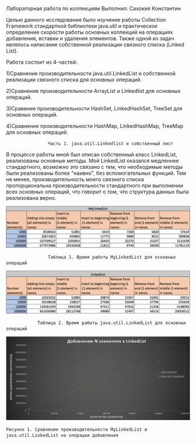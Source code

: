 Лабораторная работа по коллекциям
Выполнил: Сахокия Константин

Целью данного исследования было изучение работы Collection Framework
стандартной библиотеки java.util и практическое определение 
скорости работы основных коллекций на операциях добавления,
вставки и удаления элементов. Также одной из задач являлось
написание собственной реализации связного списка (Linked List).

Работа состоит из 4-частей:

1)Сравнение производительности java.util.LinkedList и собственной
реализации связного списка для основных операций.

2)Сравнение производительности ArrayList и Linkedlist для
основных операций.

3)Сравение производительности HashSet, LinkedHashSet, TreeSet
для основных операций.

4)Сравнение производительности HashMap, LinkedHashMap, TreeMap
для основных операций. 


					Часть 1. java.util.Linkedlist и собственный лист

В процессе работы мной был описан собственный класс LinkedList, реализованы
основные методы. Мой LinkedList оказался медленнее стандартного,
возможно это связано с тем, что необходимые методы были реализованы
более "наивно", без вспомогательных функций. Тем не менее, производительность
моего связного списка пропорциональна производительности стандартного при выполнении 
всех основных операций, что говорит о том, что структура данных была реализована верно.

![Image alt](https://github.com/black20lion/Images/blob/main/MyLinkListTable.png)

					Таблица 1. Время работы MyLinkedList для основных операций
					
![Image alt](https://github.com/black20lion/Images/blob/main/LinkListTable.png)

				Таблица 2. Время работы java.util.LinkedList для основных операций
				
![Image alt](https://github.com/black20lion/Images/blob/main/FirstGraph.png)
				
	Рисунок 1. Сравнение производительности MyLinkedList и java.util.LinkedList на операции добавления 
